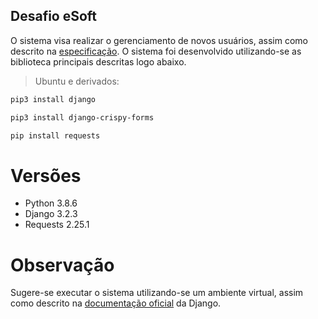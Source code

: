 ## Desafio eSoft ##
O sistema visa realizar o gerenciamento de novos usuários, assim como descrito na [especificação](https://github.com/hiagop22/Desafio_eSoft/blob/master/teste_pratico_django%202.pdf).
O sistema foi desenvolvido utilizando-se as biblioteca principais descritas logo abaixo.

> Ubuntu e derivados:

```bash 
pip3 install django
```
```bash 
pip3 install django-crispy-forms
```
```bash 
pip install requests
```

# Versões #
- Python 3.8.6
- Django 3.2.3
- Requests 2.25.1

# Observação #
Sugere-se executar o sistema utilizando-se um ambiente virtual, assim como descrito na [documentação oficial](https://docs.djangoproject.com/en/3.2/howto/windows/) da Django.
